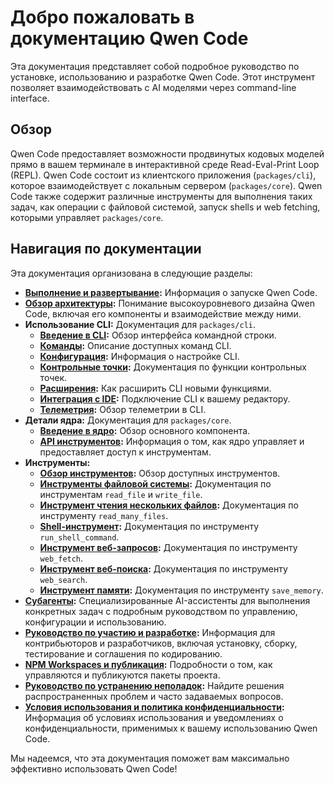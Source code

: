 # Добро пожаловать в документацию Qwen Code

Эта документация представляет собой подробное руководство по установке, использованию и разработке Qwen Code. Этот инструмент позволяет взаимодействовать с AI моделями через command-line interface.

## Обзор

Qwen Code предоставляет возможности продвинутых кодовых моделей прямо в вашем терминале в интерактивной среде Read-Eval-Print Loop (REPL). Qwen Code состоит из клиентского приложения (`packages/cli`), которое взаимодействует с локальным сервером (`packages/core`). Qwen Code также содержит различные инструменты для выполнения таких задач, как операции с файловой системой, запуск shells и web fetching, которыми управляет `packages/core`.

## Навигация по документации

Эта документация организована в следующие разделы:

- **[Выполнение и развертывание](./deployment.md):** Информация о запуске Qwen Code.
- **[Обзор архитектуры](./architecture.md):** Понимание высокоуровневого дизайна Qwen Code, включая его компоненты и взаимодействие между ними.
- **Использование CLI:** Документация для `packages/cli`.
  - **[Введение в CLI](./cli/index.md):** Обзор интерфейса командной строки.
  - **[Команды](./cli/commands.md):** Описание доступных команд CLI.
  - **[Конфигурация](./cli/configuration.md):** Информация о настройке CLI.
  - **[Контрольные точки](./checkpointing.md):** Документация по функции контрольных точек.
  - **[Расширения](./extension.md):** Как расширить CLI новыми функциями.
  - **[Интеграция с IDE](./ide-integration.md):** Подключение CLI к вашему редактору.
  - **[Телеметрия](./telemetry.md):** Обзор телеметрии в CLI.
- **Детали ядра:** Документация для `packages/core`.
  - **[Введение в ядро](./core/index.md):** Обзор основного компонента.
  - **[API инструментов](./core/tools-api.md):** Информация о том, как ядро управляет и предоставляет доступ к инструментам.
- **Инструменты:**
  - **[Обзор инструментов](./tools/index.md):** Обзор доступных инструментов.
  - **[Инструменты файловой системы](./tools/file-system.md):** Документация по инструментам `read_file` и `write_file`.
  - **[Инструмент чтения нескольких файлов](./tools/multi-file.md):** Документация по инструменту `read_many_files`.
  - **[Shell-инструмент](./tools/shell.md):** Документация по инструменту `run_shell_command`.
  - **[Инструмент веб-запросов](./tools/web-fetch.md):** Документация по инструменту `web_fetch`.
  - **[Инструмент веб-поиска](./tools/web-search.md):** Документация по инструменту `web_search`.
  - **[Инструмент памяти](./tools/memory.md):** Документация по инструменту `save_memory`.
- **[Субагенты](./subagents.md):** Специализированные AI-ассистенты для выполнения конкретных задач с подробным руководством по управлению, конфигурации и использованию.
- **[Руководство по участию и разработке](../CONTRIBUTING.md):** Информация для контрибьюторов и разработчиков, включая установку, сборку, тестирование и соглашения по кодированию.
- **[NPM Workspaces и публикация](./npm.md):** Подробности о том, как управляются и публикуются пакеты проекта.
- **[Руководство по устранению неполадок](./troubleshooting.md):** Найдите решения распространенных проблем и часто задаваемых вопросов.
- **[Условия использования и политика конфиденциальности](./tos-privacy.md):** Информация об условиях использования и уведомлениях о конфиденциальности, применимых к вашему использованию Qwen Code.

Мы надеемся, что эта документация поможет вам максимально эффективно использовать Qwen Code!